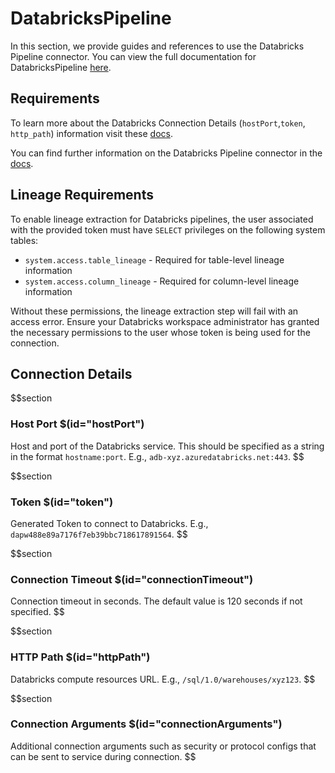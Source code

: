 # DatabricksPipeline

In this section, we provide guides and references to use the Databricks Pipeline connector. You can view the full documentation for DatabricksPipeline <a href="https://docs.open-metadata.org/connectors/pipeline/databrickspipeline" target="_blank">here</a>.

## Requirements

To learn more about the Databricks Connection Details (`hostPort`,`token`, `http_path`) information visit these <a href="https://docs.open-metadata.org/connectors/database/databricks/troubleshooting" target="_blank">docs</a>.

You can find further information on the Databricks Pipeline connector in the <a href="https://docs.open-metadata.org/connectors/pipeline/databrickspipeline" target="_blank">docs</a>.

## Lineage Requirements

To enable lineage extraction for Databricks pipelines, the user associated with the provided token must have `SELECT` privileges on the following system tables:

- `system.access.table_lineage` - Required for table-level lineage information
- `system.access.column_lineage` - Required for column-level lineage information

Without these permissions, the lineage extraction step will fail with an access error. Ensure your Databricks workspace administrator has granted the necessary permissions to the user whose token is being used for the connection.


## Connection Details

$$section
### Host Port $(id="hostPort")
Host and port of the Databricks service. This should be specified as a string in the format `hostname:port`. E.g., `adb-xyz.azuredatabricks.net:443`.
$$

$$section
### Token $(id="token")
Generated Token to connect to Databricks. E.g., `dapw488e89a7176f7eb39bbc718617891564`.
$$

$$section
### Connection Timeout $(id="connectionTimeout")
Connection timeout in seconds. The default value is 120 seconds if not specified.
$$

$$section
### HTTP Path $(id="httpPath")
Databricks compute resources URL. E.g., `/sql/1.0/warehouses/xyz123`.
$$

$$section
### Connection Arguments $(id="connectionArguments")
Additional connection arguments such as security or protocol configs that can be sent to service during connection.
$$
